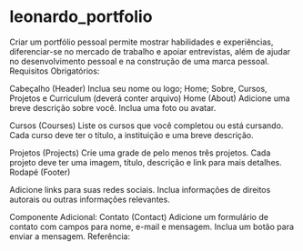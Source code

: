 # leonardo_portfolio

Criar um portfólio pessoal permite mostrar habilidades e experiências, diferenciar-se no mercado de trabalho e apoiar entrevistas, além de ajudar no desenvolvimento pessoal e na construção de uma marca pessoal.
Requisitos Obrigatórios:

Cabeçalho (Header)
Inclua seu nome ou logo; Home; Sobre, Cursos, Projetos e Curriculum (deverá conter arquivo)
Home (About)
Adicione uma breve descrição sobre você. Inclua uma foto ou avatar.

Cursos (Courses)
Liste os cursos que você completou ou está cursando.
Cada curso deve ter o título, a instituição e uma breve descrição.

Projetos (Projects)
Crie uma grade de pelo menos três projetos.
Cada projeto deve ter uma imagem, título, descrição e link para mais detalhes.
Rodapé (Footer)

Adicione links para suas redes sociais.
Inclua informações de direitos autorais ou outras informações relevantes.

Componente Adicional:
Contato (Contact)
Adicione um formulário de contato com campos para nome, e-mail e mensagem.
Inclua um botão para enviar a mensagem.
Referência:
